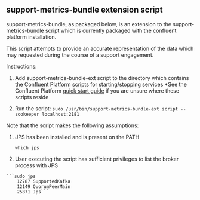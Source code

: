 ## support-metrics-bundle extension script 

support-metrics-bundle, as packaged below, is an extension to the support-metrics-bundle script which is currently packaged with the confluent platform installation. 

This script attempts to provide an accurate representation of the data which may requested during the course of a support engagement. 

Instructions: 

   1. Add support-metrics-bundle-ext script to the directory which contains the Confluent Platform scripts for starting/stopping services
     *See the Confluent Platform [quick start guide](http://docs.confluent.io/3.0.0/quickstart.html) if you are unsure where these scripts reside

   2. Run the script: ```sudo /usr/bin/support-metrics-bundle-ext script --zookeeper localhost:2181```

Note that the script makes the following assumptions:
   1. JPS has been installed and is present on the PATH 
   
         ```which jps```
   2. User executing the script has sufficient privileges to list the broker process with JPS

	```sudo jps
		12787 SupportedKafka
		12149 QuorumPeerMain
		25871 Jps```


